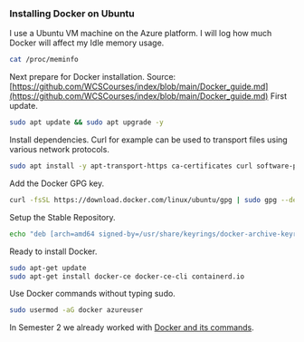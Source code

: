 ### Installing Docker on Ubuntu

I use a Ubuntu VM machine on the Azure platform. I will log how much Docker will affect my Idle memory usage. 

```bash
cat /proc/meminfo
```
Next prepare for Docker installation. Source: [https://github.com/WCSCourses/index/blob/main/Docker_guide.md](https://github.com/WCSCourses/index/blob/main/Docker_guide.md)
First update.

```bash
sudo apt update && sudo apt upgrade -y
```

Install dependencies. Curl for example can be used to transport files using various network protocols.

```bash
sudo apt install -y apt-transport-https ca-certificates curl software-properties-common
```

Add the Docker GPG key.

```bash
curl -fsSL https://download.docker.com/linux/ubuntu/gpg | sudo gpg --dearmor -o /usr/share/keyrings/docker-archive-keyring.gpg
```

Setup the Stable Repository.

```bash
echo "deb [arch=amd64 signed-by=/usr/share/keyrings/docker-archive-keyring.gpg] https://download.docker.com/linux/ubuntu $(lsb_release -cs) stable" | sudo tee /etc/apt/sources.list.d/docker.list > /dev/null
```

Ready to install Docker.

```bash
sudo apt-get update
sudo apt-get install docker-ce docker-ce-cli containerd.io
```

Use Docker commands without typing sudo.

```bash
sudo usermod -aG docker azureuser
```

In Semester 2 we already worked with [Docker and its commands](https://github.com/HU-TI-DEV/TI-S2/blob/main/infrastructuur/Docker/README.md).

